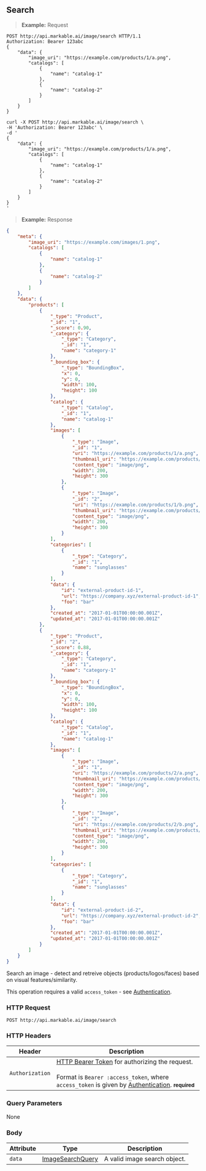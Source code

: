 
## Search

> **Example:** Request

```http
POST http://api.markable.ai/image/search HTTP/1.1
Authorization: Bearer 123abc
{
	"data": {
        "image_uri": "https://example.com/products/1/a.png",
        "catalogs": [
            {
                "name": "catalog-1"
            },
            {
                "name": "catalog-2"
            }
        ]
    }
}
```

```shell
curl -X POST http://api.markable.ai/image/search \
-H 'Authorization: Bearer 123abc' \
-d '
{
	"data": {
        "image_uri": "https://example.com/products/1/a.png",
        "catalogs": [
            {
                "name": "catalog-1"
            },
            {
                "name": "catalog-2"
            }
        ]
    }
}
'
```

> **Example:** Response

```json
{
    "meta": {
        "image_uri": "https://example.com/images/1.png",
        "catalogs": [
            {
                "name": "catalog-1"
            },
            {
                "name": "catalog-2"
            }
        ]
    },
    "data": {
        "products": [
            {
                "_type": "Product",
                "_id": "1",
                "_score": 0.90,
                "_category": {
                    "_type": "Category",
                    "_id": "1",
                    "name": "category-1"
                },
                "_bounding_box": {
                    "_type": "BoundingBox",
                    "x": 0,
                    "y": 0,
                    "width": 100,
                    "height": 100
                },
                "catalog": {
                    "_type": "Catalog",
                    "_id": "1",
                    "name": "catalog-1"
                },
                "images": [
                    {
                        "_type": "Image",
                        "_id": "1",
                        "uri": "https://example.com/products/1/a.png",
                        "thumbnail_uri": "https://example.com/products/1/a-thumb.png",
                        "content_type": "image/png",
                        "width": 200,
                        "height": 300
                    },
                    {
                        "_type": "Image",
                        "_id": "2",
                        "uri": "https://example.com/products/1/b.png",
                        "thumbnail_uri": "https://example.com/products/1/b-thumb.png",
                        "content_type": "image/png",
                        "width": 200,
                        "height": 300
                    }
                ],
                "categories": [
                    {
                        "_type": "Category",
                        "_id": "1",
                        "name": "sunglasses"
                    }
                ],
                "data": {
                    "id": "external-product-id-1",
                    "url": "https://company.xyz/external-product-id-1",
                    "foo": "bar"
                },
                "created_at": "2017-01-01T00:00:00.001Z",
                "updated_at": "2017-01-01T00:00:00.001Z"
            },
            {
                "_type": "Product",
                "_id": "2",
                "_score": 0.88,
                "_category": {
                    "_type": "Category",
                    "_id": "1",
                    "name": "category-1"
                },
                "_bounding_box": {
                    "_type": "BoundingBox",
                    "x": 0,
                    "y": 0,
                    "width": 100,
                    "height": 100
                },
                "catalog": {
                    "_type": "Catalog",
                    "_id": "1",
                    "name": "catalog-1"
                },
                "images": [
                    {
                        "_type": "Image",
                        "_id": "1",
                        "uri": "https://example.com/products/2/a.png",
                        "thumbnail_uri": "https://example.com/products/2/a-thumb.png",
                        "content_type": "image/png",
                        "width": 200,
                        "height": 300
                    },
                    {
                        "_type": "Image",
                        "_id": "2",
                        "uri": "https://example.com/products/2/b.png",
                        "thumbnail_uri": "https://example.com/products/2/b-thumb.png",
                        "content_type": "image/png",
                        "width": 200,
                        "height": 300
                    }
                ],
                "categories": [
                    {
                        "_type": "Category",
                        "_id": "1",
                        "name": "sunglasses"
                    }
                ],
                "data": {
                    "id": "external-product-id-2",
                    "url": "https://company.xyz/external-product-id-2",
                    "foo": "bar"
                },
                "created_at": "2017-01-01T00:00:00.001Z",
                "updated_at": "2017-01-01T00:00:00.001Z"
            }
        ]
    }
}
```

Search an image - detect and retreive objects (products/logos/faces) based on visual features/similarity.

<aside class="notice">
    This operation requires a valid <code>access_token</code> - see <a href="#authentication">Authentication</a>.
</aside>


### HTTP Request

`POST http://api.markable.ai/image/search`


### HTTP Headers

Header              | Description
----------          | ----------
`Authorization`     | [HTTP Bearer Token](https://tools.ietf.org/html/rfc6750) for authorizing the request. <br><br>Format is `Bearer :access_token`, where `access_token` is given by [Authentication](#authentication). **<small>required</small>**


### Query Parameters

None


### Body

Attribute       | Type                                                      | Description
-------         | ----------                                                | -------
`data`          | [ImageSearchQuery](#the-image-search-query-object)    | A valid image search object.

